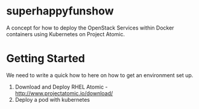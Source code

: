 superhappyfunshow
=================

A concept for how to deploy the OpenStack Services within Docker containers using Kubernetes on Project Atomic.


Getting Started
=================

We need to write a quick how to here on how to get an environment set up.

1. Download and Deploy RHEL Atomic - http://www.projectatomic.io/download/
2. Deploy a pod with kubernetes
